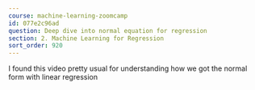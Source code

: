 ```yaml
---
course: machine-learning-zoomcamp
id: 077e2c96ad
question: Deep dive into normal equation for regression
section: 2. Machine Learning for Regression
sort_order: 920
---
```


I found this video pretty usual for understanding how we got the normal form with linear regression


